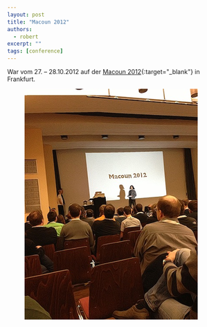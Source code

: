 ```yaml
---
layout: post
title: "Macoun 2012"
authors:
  - robert
excerpt: ""
tags: [conference]
---
```


War vom 27. – 28.10.2012 auf der [Macoun 2012](http://www.macoun.de/){:target="_blank"} in Frankfurt.

<figure>
  <img src="/images/macoun-2012.jpg">
</figure>

